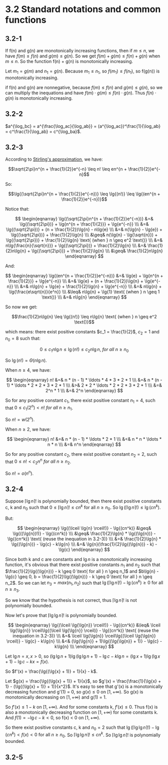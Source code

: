 # 3.2 Standard notations and common functions
## 3.2-1
If f(n) and g(n) are monotonically increasing functions, then if $m \leq n$, we have $f(m) \leq f(n)$ and $g(m) \leq g(n)$. So we get $f(m) + g(m) \leq f(n) + g(n)$ when $m \leq n$. So the function f(n) + g(n) is monotonically increasing.

Let $m_1 = g(m)$ and $n_1 = g(n)$. Because $m_1 \leq n_1$, so $f(m_1) \leq f(n_1)$, so f(g(n)) is monotonically increasing.

if f(n) and g(n) are nonnegative, because $f(m) \leq f(n)$ and $g(m) \leq g(n)$, so we can multiply the inequations and have $f(m) \cdot g(m) \leq f(n) \cdot g(n)$. Thus $f(n) \cdot g(n)$ is monotonically increasing.

## 3.2-2
$a^{\log_bc} = a^{\frac{\log_ac}{\log_ab}} = (a^{\log_ac})^\frac{1}{\log_ab} = c^\frac{1}{\log_ab} = c^{\log_ba}$.

## 3.2-3
According to [Stirling's approximation](https://en.wikipedia.org/wiki/Stirling%27s_approximation), we have:

$$\sqrt{2\pi}n^{n + \frac{1}{2}}e^{-n} \leq n! \leq en^{n + \frac{1}{2}}e^{-n}$$

So:

$$\lg{(\sqrt{2\pi}n^{n + \frac{1}{2}}e^{-n})} \leq \lg{(n!)} \leq \lg{(en^{n + \frac{1}{2}}e^{-n})}$$

Notice that:

$$
\begin{eqnarray}
\lg{(\sqrt{2\pi}n^{n + \frac{1}{2}}e^{-n})} &=& \lg{(\sqrt{2\pi})} + \lg{n^{n + \frac{1}{2}}} + \lg{e^{-n}} \\\
&=& \lg{(\sqrt{2\pi})} + (n + \frac{1}{2})\lg{n} - n\lg{e} \\\
&=& n(\lg{n} - \lg{e}) + \lg{(\sqrt{2\pi})} + \frac{1}{2}\lg{n} \\\
&\geq& n(\lg{n} - \lg{\sqrt{n}}) + \lg{(\sqrt{2\pi})} + \frac{1}{2}\lg{n} \text{ (when } n \geq e^2 \text{)} \\\
&=& n\lg{\frac{n}{\sqrt{n}}} + \lg{(\sqrt{2\pi})} + \frac{1}{2}\lg{n} \\\
&=& \frac{1}{2}n\lg{n} + \lg{(\sqrt{2\pi})} + \frac{1}{2}\lg{n} \\\
&\geq& \frac{1}{2}n\lg{n}
\end{eqnarray}
$$

And:

$$
\begin{eqnarray}
\lg{(en^{n + \frac{1}{2}}e^{-n})} &=& \lg{e} + \lg{n^{n + \frac{1}{2}}} + \lg{e^{-n}} \\\
&=& \lg{e} + (n + \frac{1}{2})\lg{n} + \lg{e^{-n}} \\\
&=& n\lg{n} + \lg{e} + \frac{1}{2}\lg{n} + \lg{e^{-n}} \\\
&=& n\lg{n} + \lg{\frac{e\sqrt{n}}{e^n}} \\\
&\leq& n\lg{n} + \lg{1} \text{ (when } n \geq 1 \text{)} \\\
&=& n\lg{n}
\end{eqnarray}
$$

So now we get:

$$\frac{1}{2}n\lg{n} \leq \lg{(n!)} \leq n\lg{n} \text{ (when } n \geq e^2 \text{)}$$

which means: there exist positive constants $c_1 = \frac{1}{2}$, $c_2 = 1$ and $n_0 = 8$ such that:

$$0 \leq c_1n\lg{n} \leq \lg(n!) \leq c_2n\lg{n},\ for \ all \ n \geq n_0$$

So $\lg{(n!)} = \Theta(n\lg{n})$.

When $n \geq 4$, we have:

$$
\begin{eqnarray}
n! &=& n * (n - 1) * \ldots * 4 * 3 * 2 * 1 \\\
&=& n * (n - 1) * \ldots * 2 * 2 * 3 * 2 * 1 \\\
&>& 2 * 2 * \ldots * 2 * 2 * 3 * 2 * 1 \\\
&=&  2^n * 1 \\\
&=& 2^n
\end{eqnarray}
$$

So for any positive constant $c_1$, there exist positive constant $n_1 = 4$, such that $0 \leq c_1(2^n) < n! \ for\ all\ n \geq n_1$.

So $n! = w(2^n)$.

When $n \geq 2$, we have:

$$
\begin{eqnarray}
n! &=& n * (n - 1) * \ldots * 2 * 1 \\\
&<& n * n * \ldots * n * n \\\
&=&  n^n
\end{eqnarray}
$$

So for any positive constant $c_2$, there exist positive constant $n_2 = 2$, such that $0 \leq n! < c_2n^n \ for\ all\ n \geq n_2$.

So $n! = o(n^n)$.

## 3.2-4
Suppose $\lceil \lg{n} \rceil!$ is polynomially bounded, then there exist positive constants c, k and $n_0$ such that $0 \leq \lceil \lg{n} \rceil! \leq cn^k$ for all $n \geq n_0$. So $\lg{(\lceil \lg{n} \rceil!)} \leq \lg{(cn^k)}$.

But:

$$
\begin{eqnarray}
\lg{(\lceil \lg{n} \rceil!)} - \lg{(cn^k)} &\geq& \lg{((\lg{n})!)} - \lg{(cn^k)} \\\
&\geq& \frac{1}{2}\lg{n} * \lg{(\lg{n})} - \lg{(cn^k)} \text{ (reuse the inequation in 3.2-3)} \\\
&=& \frac{1}{2}\lg{n} * \lg{(\lg{n})} - \lg{c} - k\lg{n} \\\
&=& \lg{n}(\frac{1}{2}\lg{(\lg{n})} - k) - \lg{c}
\end{eqnarray}
$$

Since both k and c are constants and $\lg{n}$ is a monotonically increasing function, it's obvious that there exist positive constants $n_1$ and $n_2$ such that $\frac{1}{2}\lg{(\lg{n})} - k \geq 0 \text{ for all } n \geq n_1$ and $b\lg{n} - \lg{c} \geq 0, b = \frac{1}{2}\lg{(\lg{n})} - k \geq 0 \text{ for all } n \geq n_2$. So we can let $n_3 = max(n_1, n_2)$ such that $\lg{(\lceil \lg{n} \rceil!)} - \lg{(cn^k)} \geq 0 \text{ for all } n \geq n_3$.

So we know that the hypothesis is not correct, thus $\lceil \lg{n} \rceil!$ is not polynomially bounded.

Now let's prove that $\lceil \lg{\lg{n}} \rceil!$ is polynomially bounded.

$$
\begin{eqnarray}
\lg{(\lceil \lg{\lg{n}} \rceil!)} - \lg{(cn^k)} &\leq& \lceil \lg{\lg{n}} \rceil\lg{(\lceil \lg{\lg{n}} \rceil)} - \lg{(cn^k)} \text{ (reuse the inequation in 3.2-3)} \\\
&=& \lceil \lg{\lg{n}} \rceil\lg{(\lceil \lg{\lg{n}} \rceil)} - \lg{c} - k\lg{n} \\\
&<& (\lg{\lg{n}} + 1)\lg{(\lg{\lg{n}} + 1)} - \lg{c} - k\lg{n} \\\
\end{eqnarray}
$$

Let $\lg{n} = x, x > 0$, so $(\lg{\lg{n}} + 1)\lg{(\lg{\lg{n}} + 1)} - \lg{c} - k\lg{n} = (\lg{x} + 1)\lg{(\lg{x} + 1)} - \lg{c} - kx = f(x)$.

So $f'(x) = \frac{\lg{(\lg{x} + 1)} + 1}{x} - k$.

Let $g(x) = \frac{\lg{(\lg{x} + 1)} + 1}{x}$, so $g'(x) = \frac{\frac{1}{\lg{x} + 1} - (\lg{(\lg{x} + 1)} + 1)}{x^2}$. It's easy to see that g'(x) is a monotonically decreasing function and g'(1) = 0, so $g(x) \leq 0 \text{ on } [1, +\infty)$. So g(x) is monotonically decreasing on $[1, +\infty)$ and g(1) = 1.

So $f'(x) \leq 1 - k \text{ on } [1, +\infty)$. And for some constants k, $f'(x) \leq 0$. Thus f(x) is also a monotonically decreasing function on $[1, +\infty)$ for some constants k. And $f(1) = -\lg{c} - k < 0$, so f(x) < 0 on $[1, +\infty)$.

So there exist positive constants c, k and $n_0 = 2$ such that $\lg{(\lceil \lg{\lg{n}} \rceil!)} - \lg{(cn^k)} < f(x) < 0 \text{ for all } n \geq n_0$. So $\lceil \lg{\lg{n}} \rceil! \leq cn^k$. So $\lceil \lg{\lg{n}} \rceil!$ is polynomially bounded.

## 3.2-5

